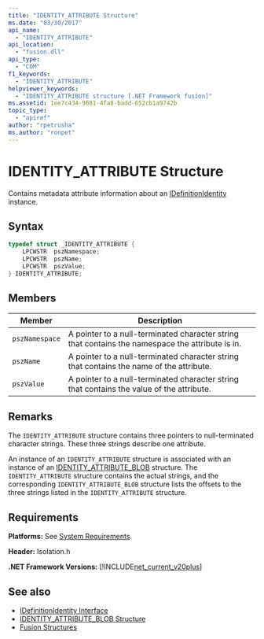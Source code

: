 ```yaml
---
title: "IDENTITY_ATTRIBUTE Structure"
ms.date: "03/30/2017"
api_name: 
  - "IDENTITY_ATTRIBUTE"
api_location: 
  - "fusion.dll"
api_type: 
  - "COM"
f1_keywords: 
  - "IDENTITY_ATTRIBUTE"
helpviewer_keywords: 
  - "IDENTITY_ATTRIBUTE structure [.NET Framework fusion]"
ms.assetid: 1ee7c434-9681-4fa8-badd-652cb1a9742b
topic_type: 
  - "apiref"
author: "rpetrusha"
ms.author: "ronpet"
---
```

# IDENTITY_ATTRIBUTE Structure
Contains metadata attribute information about an [IDefinitionIdentity](idefinitionidentity-interface.md) instance.  
  
## Syntax  
  
```cpp  
typedef struct _IDENTITY_ATTRIBUTE {  
    LPCWSTR  pszNamespace;  
    LPCWSTR  pszName;  
    LPCWSTR  pszValue;  
} IDENTITY_ATTRIBUTE;  
```  
  
## Members  
  
|Member|Description|  
|------------|-----------------|  
|`pszNamespace`|A pointer to a null-terminated character string that contains the namespace the attribute is in.|  
|`pszName`|A pointer to a null-terminated character string that contains the name of the attribute.|  
|`pszValue`|A pointer to a null-terminated character string that contains the value of the attribute.|  
  
## Remarks  
 The `IDENTITY_ATTRIBUTE` structure contains three pointers to null-terminated character strings. These three strings describe one attribute.  
  
 An instance of an `IDENTITY_ATTRIBUTE` structure is associated with an instance of an [IDENTITY_ATTRIBUTE_BLOB](identity-attribute-blob-structure.md) structure. The `IDENTITY_ATTRIBUTE` structure contains the actual strings, and the corresponding `IDENTITY_ATTRIBUTE_BLOB` structure lists the offsets to the three strings listed in the `IDENTITY_ATTRIBUTE` structure.  
  
## Requirements  
 **Platforms:** See [System Requirements](../../get-started/system-requirements.md).  
  
 **Header:** Isolation.h  
  
 **.NET Framework Versions:** [!INCLUDE[net_current_v20plus](../../../../includes/net-current-v20plus-md.md)]  
  
## See also

- [IDefinitionIdentity Interface](idefinitionidentity-interface.md)
- [IDENTITY_ATTRIBUTE_BLOB Structure](identity-attribute-blob-structure.md)
- [Fusion Structures](fusion-structures.md)
